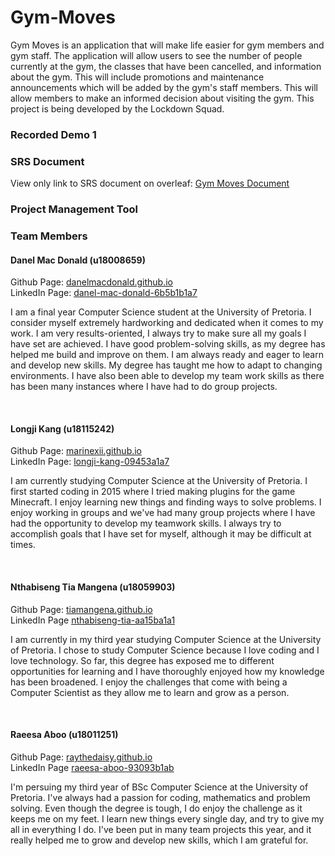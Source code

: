 # Gym-Moves

<!-- Description must be added here -->
Gym Moves is an application that will make life easier for gym members and gym staff. The application will allow users to see the number of people currently at the gym, the classes that have been cancelled, and information about the gym. This will include promotions and maintenance announcements which will be added by the gym's staff members. This will allow members to make an informed decision about visiting the gym. This project is being developed by the Lockdown Squad.

### Recorded Demo 1

<!-- Link to recorded must be added here -->

### SRS Document

View only link to SRS document on overleaf:  [Gym Moves Document](https://www.overleaf.com/read/pccntnjzxgyf)


### Project Management Tool

<!-- Link to PMT must be here must be added here -->

### Team Members

#### Danel Mac Donald (u18008659)

Github Page: [danelmacdonald.github.io](https://danelmacdonald.github.io/) <br/>
LinkedIn Page: [danel-mac-donald-6b5b1b1a7](https://www.linkedin.com/in/danel-mac-donald-6b5b1b1a7/) <br/>

I am a final year Computer Science student at the University of Pretoria. I consider myself extremely hardworking and dedicated when it comes to my work. I am very results-oriented, I always try to make sure all my goals I have set are achieved. I have good problem-solving skills, as my degree has helped me build and improve on them. I am always ready and eager to learn and develop new skills. My degree has taught me how to adapt to changing environments. I have also been able to develop my team work skills as there has been many instances where I have had to do group projects.

<br/>

#### Longji Kang (u18115242)

Github Page: [marinexii.github.io](https://marinexii.github.io/) <br/>
LinkedIn Page: [longji-kang-09453a1a7](https://www.linkedin.com/in/longji-kang-09453a1a7/)

I am currently studying Computer Science at the University of Pretoria. I first started coding in 2015 where I tried making plugins for the game Minecraft. I enjoy learning new things and finding ways to solve problems. I enjoy working in groups and we've had many group projects where I have had the opportunity to develop my teamwork skills. I always try to accomplish goals that I have set for myself, although it may be difficult at times. 

<br/>

#### Nthabiseng Tia Mangena (u18059903)
Github Page: [tiamangena.github.io](https://tiamangena.github.io/)<br/>
LinkedIn Page [nthabiseng-tia-aa15ba1a1](https://www.linkedin.com/in/nthabiseng-tia-aa15ba1a1/)

I am currently in my third year studying Computer Science at the University of Pretoria. I chose to study Computer Science because I love coding and I love technology. So far, this degree has exposed me to different opportunities for learning and I have thoroughly enjoyed how my knowledge has been broadened. I enjoy the challenges that come with being a Computer Scientist as they allow me to learn and grow as a person.

<br/>

#### Raeesa Aboo (u18011251)

Github Page: [raythedaisy.github.io](https://raythedaisy.github.io/)<br/>
LinkedIn Page [raeesa-aboo-93093b1ab](https://www.linkedin.com/in/raeesa-aboo-93093b1ab/)

I'm persuing my third year of BSc Computer Science at the University of Pretoria. I've always had a passion for coding, mathematics and problem solving. Even though the degree is tough, I do enjoy the challenge as it keeps me on my feet. I learn new things every single day, and try to give my all in everything I do. I've been put in many team projects this year, and it really helped me to grow and develop new skills, which I am grateful for. 

<br/>
